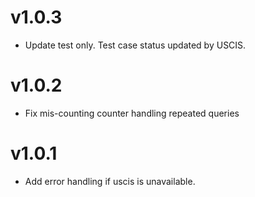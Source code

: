 # v1.0.3
- Update test only.  Test case status updated by USCIS.  

# v1.0.2
- Fix mis-counting counter handling repeated queries 

# v1.0.1
- Add error handling if uscis is unavailable. 
